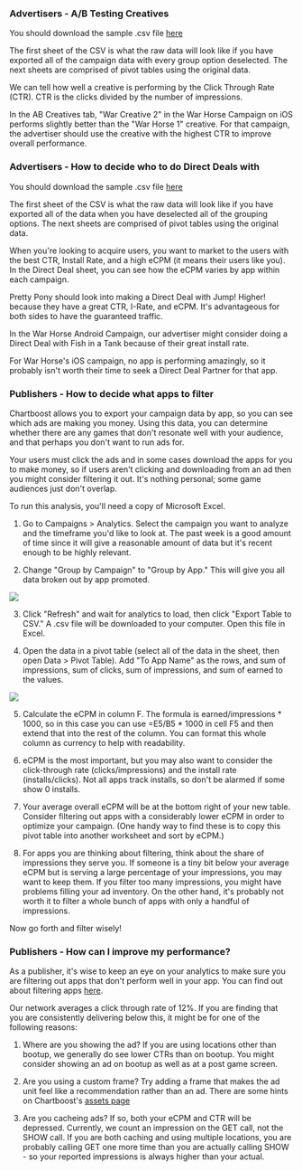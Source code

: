 <h3 id="creativetesting">Advertisers - A/B Testing Creatives</h3>

You should download the sample .csv file [here](http://dl.dropbox.com/u/41402639/tender%20analytics%20draft.xlsx)

The first sheet of the CSV is what the raw data will look like if you have exported all of the campaign data with every group option deselected. The next sheets are comprised of pivot tables using the original data.

We can tell how well a creative is performing by the Click Through Rate (CTR). CTR is the clicks divided by the number of impressions. 

In the AB Creatives tab, "War Creative 2" in the War Horse Campaign on iOS performs slightly better than the "War Horse 1" creative. For that campaign, the advertiser should use the creative with the highest CTR to improve overall performance.

<h3 id="advertising">Advertisers - How to decide who to do Direct Deals with</h3>

You should download the sample .csv file [here](http://dl.dropbox.com/u/41402639/tender%20analytics%20draft.xlsx)

The first sheet of the CSV is what the raw data will look like if you have exported all of the data when you have deselected all of the grouping options. The next sheets are comprised of pivot tables using the original data.

When you're looking to acquire users, you want to market to the users with the best CTR, Install Rate, and a high eCPM (it means their users like you). In the Direct Deal sheet, you can see how the eCPM varies by app within each campaign. 

Pretty Pony should look into making a Direct Deal with Jump! Higher! because they have a great CTR, I-Rate, and eCPM. It's advantageous for both sides to have the guaranteed traffic.

In the War Horse Android Campaign, our advertiser might consider doing a Direct Deal with Fish in a Tank because of their great install rate. 

For War Horse's iOS campaign, no app is performing amazingly, so it probably isn't worth their time to seek a Direct Deal Partner for that app.

<h3 id="appfiltering">Publishers - How to decide what apps to filter</h3>

Chartboost allows you to export your campaign data by app, so you can see which ads are making you money. Using this data, you can determine whether there are any games that don't resonate well with your audience, and that perhaps you don't want to run ads for.

Your users must click the ads and in some cases download the apps for you to make money, so if users aren't clicking and downloading from an ad then you might consider filtering it out. It's nothing personal; some game audiences just don't overlap.

To run this analysis, you'll need a copy of Microsoft Excel.

1. Go to Campaigns > Analytics. Select the campaign you want to analyze and the timeframe you'd like to look at. The past week is a good amount of time since it will give a reasonable amount of data but it's recent enough to be highly relevant.

2. Change "Group by Campaign" to "Group by App." This will give you all data broken out by app promoted.

<img src="//chartboost.s3.amazonaws.com/help_assets/Publishers%20-%20How%20To%20Decide.jpg" />

3. Click "Refresh" and wait for analytics to load, then click "Export Table to CSV." A .csv file will be downloaded to your computer. Open this file in Excel.

4. Open the data in a pivot table (select all of the data in the sheet, then open Data > Pivot Table). Add "To App Name" as the rows, and sum of impressions, sum of clicks, sum of impressions, and sum of earned to the values.

<img src="//chartboost.s3.amazonaws.com/help_assets/Pivot.jpg" />

5. Calculate the eCPM in column F. The formula is earned/impressions * 1000, so in this case you can use =E5/B5 * 1000 in cell F5 and then extend that into the rest of the column. You can format this whole column as currency to help with readability. 

6. eCPM is the most important, but you may also want to consider the click-through rate (clicks/impressions) and the install rate (installs/clicks). Not all apps track installs, so don't be alarmed if some show 0 installs.

7. Your average overall eCPM will be at the bottom right of your new table. Consider filtering out apps with a considerably lower eCPM in order to optimize your campaign. (One handy way to find these is to copy this pivot table into another worksheet and sort by eCPM.)

8. For apps you are thinking about filtering, think about the share of impressions they serve you. If someone is a tiny bit below your average eCPM but is serving a large percentage of your impressions, you may want to keep them. If you filter too many impressions, you might have problems filling your ad inventory. On the other hand, it's probably not worth it to filter a whole bunch of apps with only a handful of impressions.

Now go forth and filter wisely!

<h3 id="performance">Publishers - How can I improve my performance?</h3>

As a publisher, it's wise to keep an eye on your analytics to make sure you are filtering out apps that don't perform well in your app. You can find out about filtering apps [here](https://chartboost.tenderapp.com/kb/exported-data/publishers-how-to-decide-what-apps-to-filter).

Our network averages a click through rate of 12%. If you are finding that you are consistently delivering below this, it might be for one of the following reasons:

1. Where are you showing the ad? If you are using locations other than bootup, we generally do see lower CTRs than on bootup. You might consider showing an ad on bootup as well as at a post game screen.

2. Are you using a custom frame? Try adding a frame that makes the ad unit feel like a recommendation rather than an ad. There are some hints on Chartboost's [assets page](http://www.chartboost.com/support/assets)

3. Are you cacheing ads? If so, both your eCPM and CTR will be depressed. Currently, we count an impression on the GET call, not the SHOW call. If you are both caching and using multiple locations, you are probably calling GET one more time than you are actually calling SHOW - so your reported impressions is always higher than your actual.

